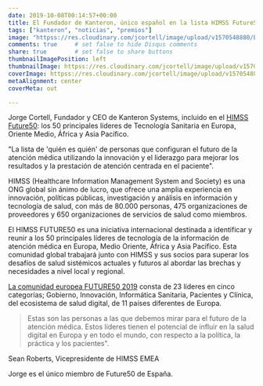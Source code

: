 ```yaml
---
date: 2019-10-08T00:14:57+00:00
title: El Fundador de Kanteron, único español en la lista HIMSS Future50
tags: ["kanteron", "noticias", "premios"]
image: "httpss://res.cloudinary.com/jcortell/image/upload/v1570548880/Events/FUTURE50_Europe_SignatureBanner_stock_002.jpg"
comments: true     # set false to hide Disqus comments  
share: true        # set false to share buttons
thumbnailImagePosition: left
thumbnailImage: httpss://res.cloudinary.com/jcortell/image/upload/v1570548880/Events/FUTURE50_Europe_SignatureBanner_stock_002.jpg
coverImage: httpss://res.cloudinary.com/jcortell/image/upload/v1570548880/Events/FUTURE50_Europe_SignatureBanner_stock_002.jpg
metaAlignment: center
coverMeta: out

---
```


Jorge Cortell, Fundador y CEO de Kanteron Systems, incluido en el [HIMSS Future50](httpss://www.himss.eu/communities/himss-future50-international): los 50 principales líderes de Tecnología Sanitaria en Europa, Oriente Medio, África y Asia Pacífico.

<!--more-->

"La lista de 'quién es quién' de personas que configuran el futuro de la atención médica utilizando la innovación y el liderazgo para mejorar los resultados y la prestación de atención centrada en el paciente".

HIMSS (Healthcare Information Management System and Society) es una ONG global sin ánimo de lucro, que ofrece una amplia experiencia en innovación, políticas públicas, investigación y análisis en información y tecnología de salud, con más de 80.000 personas, 475 organizaciones de proveedores y 650 organizaciones de servicios de salud como miembros.

El HIMSS FUTURE50 es una iniciativa internacional destinada a identificar y reunir a los 50 principales líderes de tecnología de la información de atención médica en Europa, Medio Oriente, África y Asia Pacífico. Esta comunidad global trabajará junto con HIMSS y sus socios para superar los desafíos de salud sistémicos actuales y futuros al abordar las brechas y necesidades a nivel local y regional.

[La comunidad europea FUTURE50 2019](httpss://www.himss.eu/media/himss-announces-future50-international-2019-european-cohort) consta de 23 líderes en cinco categorías; Gobierno, Innovación, Informática Sanitaria, Pacientes y Clínica, del ecosistema de salud digital, de 11 países diferentes de Europa.

> Estas son las personas a las que debemos mirar para el futuro de la atención médica. Estos líderes tienen el potencial de influir en la salud digital en Europa y en todo el mundo, con respecto a la política, la práctica y los pacientes".

Sean Roberts, Vicepresidente de HIMSS EMEA

Jorge es el único miembro de Future50 de España.
